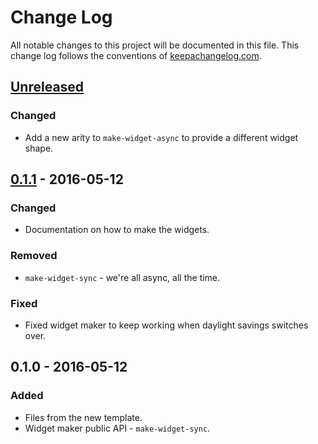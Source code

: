 # Change Log
All notable changes to this project will be documented in this file. This change log follows the conventions of [keepachangelog.com](http://keepachangelog.com/).

## [Unreleased][unreleased]
### Changed
- Add a new arity to `make-widget-async` to provide a different widget shape.

## [0.1.1] - 2016-05-12
### Changed
- Documentation on how to make the widgets.

### Removed
- `make-widget-sync` - we're all async, all the time.

### Fixed
- Fixed widget maker to keep working when daylight savings switches over.

## 0.1.0 - 2016-05-12
### Added
- Files from the new template.
- Widget maker public API - `make-widget-sync`.

[unreleased]: https://github.com/your-name/uusi/compare/0.1.1...HEAD
[0.1.1]: https://github.com/your-name/uusi/compare/0.1.0...0.1.1
